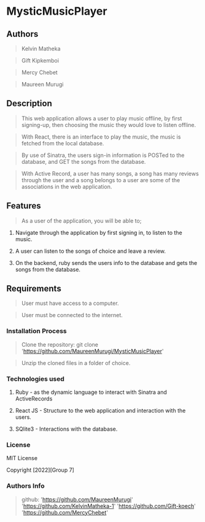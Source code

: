 # MysticMusicPlayer

## Authors

> Kelvin Matheka

> Gift Kipkemboi

> Mercy Chebet

> Maureen Murugi

## Description

> This web application allows a user to play music offline, by first signing-up, then choosing the music they would love to listen offline.

> With React, there is an interface to play the music, the music is fetched from the local database.

> By use of Sinatra, the users sign-in information is POSTed to the database, and GET the songs from the database.

> With Active Record, a user has many songs, a song has many reviews through the user and a song belongs to a user are some of the associations in the web application.

## Features

> As a user of the application, you will be able to;

1. Navigate through the application by first signing in, to listen to the music.

2. A user can listen to the songs of choice and leave a review.

3. On the backend, ruby sends the users info to the database and gets the songs from the database.

## Requirements

> User must have access to a computer.

> User must be connected to the internet.

### Installation Process

> Clone the repository: git clone 'https://github.com/MaureenMurugi/MysticMusicPlayer'

> Unzip the cloned files in a folder of choice.


### Technologies used

1. Ruby - as the dynamic language to interact with Sinatra and ActiveRecords

2. React JS - Structure to the web application and interaction with the users.

3. SQlite3 - Interactions with the database.


### License

MIT License

Copyright [2022][Group 7]

### Authors Info

> github: 'https://github.com/MaureenMurugi'
          'https://github.com/KelvinMatheka-1'
          'https://github.com/Gift-koech'
          'https://github.com/MercyChebet'

